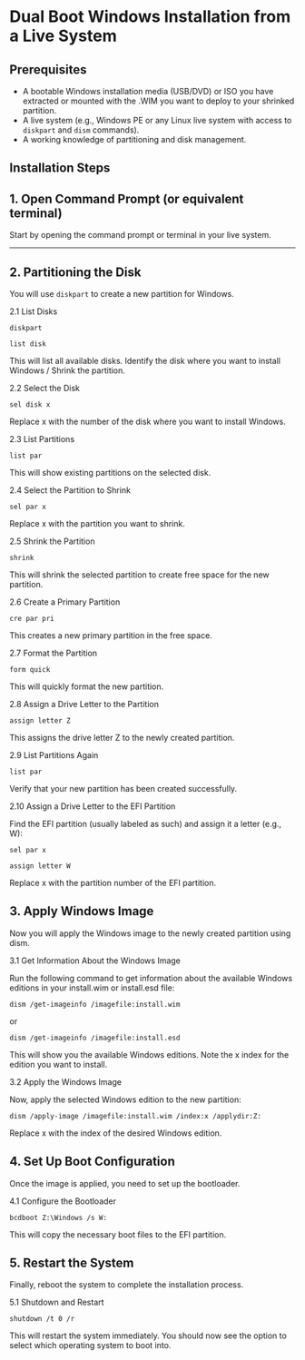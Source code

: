 # Dual Boot Windows Installation from a Live System

## Prerequisites
- A bootable Windows installation media (USB/DVD) or ISO you have extracted or mounted with the .WIM you want to deploy to your shrinked partition.
- A live system (e.g., Windows PE or any Linux live system with access to `diskpart` and `dism` commands).
- A working knowledge of partitioning and disk management.

## Installation Steps

## 1. Open Command Prompt (or equivalent terminal)

Start by opening the command prompt or terminal in your live system.

---

## 2. Partitioning the Disk

You will use `diskpart` to create a new partition for Windows.

2.1 List Disks

`diskpart`

`list disk`

This will list all available disks. Identify the disk where you want to install Windows / Shrink the partition.

2.2 Select the Disk

`sel disk x`

Replace x with the number of the disk where you want to install Windows.

2.3 List Partitions

`list par`

This will show existing partitions on the selected disk.

2.4 Select the Partition to Shrink

`sel par x`

Replace x with the partition you want to shrink.

2.5 Shrink the Partition

`shrink`

This will shrink the selected partition to create free space for the new partition.

2.6 Create a Primary Partition

`cre par pri`

This creates a new primary partition in the free space.

2.7 Format the Partition

`form quick`

This will quickly format the new partition.

2.8 Assign a Drive Letter to the Partition

`assign letter Z`

This assigns the drive letter Z to the newly created partition.

2.9 List Partitions Again

`list par`

Verify that your new partition has been created successfully.

2.10 Assign a Drive Letter to the EFI Partition

Find the EFI partition (usually labeled as such) and assign it a letter (e.g., W):

`sel par x`

`assign letter W`

Replace x with the partition number of the EFI partition.

## 3. Apply Windows Image

Now you will apply the Windows image to the newly created partition using dism.

3.1 Get Information About the Windows Image

Run the following command to get information about the available Windows editions in your install.wim or install.esd file:

`dism /get-imageinfo /imagefile:install.wim`

or

`dism /get-imageinfo /imagefile:install.esd`

This will show you the available Windows editions. Note the x index for the edition you want to install.

3.2 Apply the Windows Image

Now, apply the selected Windows edition to the new partition:

`dism /apply-image /imagefile:install.wim /index:x /applydir:Z:`

Replace x with the index of the desired Windows edition.

## 4. Set Up Boot Configuration

Once the image is applied, you need to set up the bootloader.

4.1 Configure the Bootloader

`bcdboot Z:\Windows /s W:`

This will copy the necessary boot files to the EFI partition.

## 5. Restart the System

Finally, reboot the system to complete the installation process.

5.1 Shutdown and Restart

`shutdown /t 0 /r`

This will restart the system immediately. You should now see the option to select which operating system to boot into.
